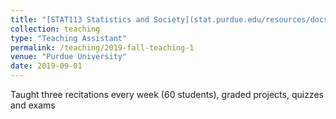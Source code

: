 ```yaml
---
title: "[STAT113 Statistics and Society](stat.purdue.edu/resources/docs/STAT113_Fall2019.pdf)"
collection: teaching
type: "Teaching Assistant"
permalink: /teaching/2019-fall-teaching-1
venue: "Purdue University"
date: 2019-09-01
---
```


Taught three recitations every week (60 students), graded projects, quizzes and exams

